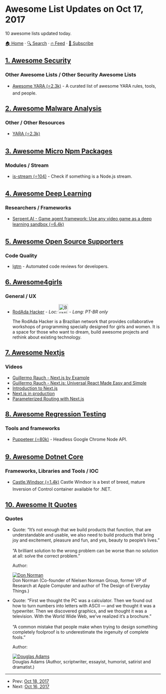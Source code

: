 # Awesome List Updates on Oct 17, 2017

10 awesome lists updated today.

[🏠 Home](/README.md) · [🔍 Search](https://test.trackawesomelist.com/search/) · [🔥 Feed](https://test.trackawesomelist.com/feed.xml) · [📮 Subscribe](https://trackawesomelist.us17.list-manage.com/subscribe?u=d2f0117aa829c83a63ec63c2f&id=36a103854c)



## [1. Awesome Security](/content/sbilly/awesome-security/README.md)

### Other Awesome Lists / Other Security Awesome Lists

*   [Awesome YARA (⭐2.3k)](https://github.com/InQuest/awesome-yara) - A curated list of awesome YARA rules, tools, and people.

## [2. Awesome Malware Analysis](/content/rshipp/awesome-malware-analysis/README.md)

### Other / Other Resources

*   [YARA (⭐2.3k)](https://github.com/InQuest/awesome-yara)

## [3. Awesome Micro Npm Packages](/content/parro-it/awesome-micro-npm-packages/README.md)

### Modules / Stream

*   [is-stream (⭐104)](https://github.com/sindresorhus/is-stream) - Check if something is a Node.js stream.

## [4. Awesome Deep Learning](/content/ChristosChristofidis/awesome-deep-learning/README.md)

### Researchers / Frameworks

*   [Serpent.AI - Game agent framework: Use any video game as a deep learning sandbox (⭐6.4k)](https://github.com/SerpentAI/SerpentAI)

## [5. Awesome Open Source Supporters](/content/zachflower/awesome-open-source-supporters/README.md)

### Code Quality

*   [lgtm](https://lgtm.com/) - Automated code reviews for developers.

## [6. Awesome4girls](/content/cristianoliveira/awesome4girls/README.md)

### General / UX

*   [RodAda Hacker](http://rodadahacker.org/)  - *Loc:* <img src="https://upload.wikimedia.org/wikipedia/en/0/05/Flag_of_Brazil.svg" alt="Brazil" width="30"> - *Lang: PT-BR only*

    The RodAda Hacker is a Brazilian network that provides collaborative workshops of programming specially designed for girls and women. It is a space for those who want to dream, build awesome projects and rethink about existing technology.

## [7. Awesome Nextjs](/content/unicodeveloper/awesome-nextjs/README.md)

### Videos

*   [Guillermo Rauch - Next.js by Example](https://www.youtube.com/watch?v=DLGJfa3Xv-0)
*   [Guillermo Rauch - Next.js: Universal React Made Easy and Simple](https://www.youtube.com/watch?v=evaMpdSiZKk)
*   [Introduction to Next.js](https://www.youtube.com/watch?v=Fnw3lNeH-XI)
*   [Next.js in production](https://www.youtube.com/watch?v=h6rETZH6Ym0)
*   [Parameterized Routing with Next.js](https://www.youtube.com/watch?v=2cJya4h5ync)

## [8. Awesome Regression Testing](/content/mojoaxel/awesome-regression-testing/README.md)

### Tools and frameworks

*   [Puppeteer (⭐80k)](https://github.com/GoogleChrome/puppeteer) - Headless Google Chrome Node API.

## [9. Awesome Dotnet Core](/content/thangchung/awesome-dotnet-core/README.md)

### Frameworks, Libraries and Tools / IOC

*   [Castle.Windsor (⭐1.4k)](https://github.com/castleproject/Windsor) Castle Windsor is a best of breed, mature Inversion of Control container available for .NET.

## [10. Awesome It Quotes](/content/victorlaerte/awesome-it-quotes/README.md)

### Quotes

- Quote: “It’s not enough that we build products that function, that are understandable and usable, we also need to build products that bring joy and excitement, pleasure and fun, and yes, beauty to people’s lives.” <br><br> “A brilliant solution to the wrong problem can be worse than no solution at all: solve the correct problem.”

  Author: <div id="don-norman"></div> [![Don Norman](https://github.com/victorlaerte/awesome-it-quotes/raw/master/images/donald_norman.jpg)](https://en.wikipedia.org/wiki/Don_Norman) <br> Don Norman (Co-founder of Nielsen Norman Group, former VP of Research at Apple Computer and author of The Design of Everyday Things.)


- Quote: “First we thought the PC was a calculator. Then we found out how to turn numbers into letters with ASCII — and we thought it was a typewriter. Then we discovered graphics, and we thought it was a television. With the World Wide Web, we’ve realized it’s a brochure.” <br><br> “A common mistake that people make when trying to design something completely foolproof is to underestimate the ingenuity of complete fools.”

  Author: <div id="douglas-adams"></div> [![Douglas Adams](https://github.com/victorlaerte/awesome-it-quotes/raw/master/images/douglas_adams.jpg)](https://en.wikipedia.org/wiki/Douglas_Adams) <br> Douglas Adams (Author, scriptwriter, essayist, humorist, satirist and dramatist.)



---

- Prev: [Oct 18, 2017](/content/2017/10/18/README.md)
- Next: [Oct 16, 2017](/content/2017/10/16/README.md)
